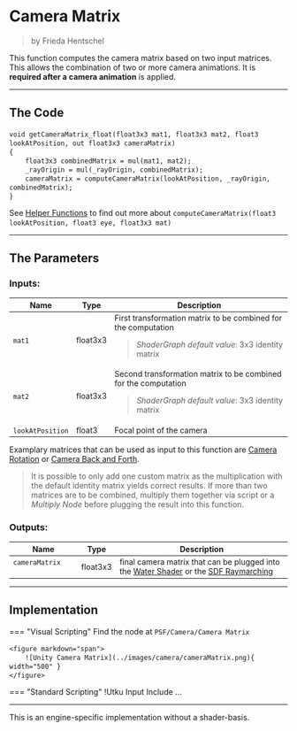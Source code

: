 <div class="container">
    <h1 class="main-heading">Camera Matrix</h1>
    <blockquote class="author">by Frieda Hentschel</blockquote>
</div>

This function computes the camera matrix based on two input matrices. This allows the combination of two or more camera animations. It is **required after a camera animation** is applied. 

---

## The Code

``` hlsl
void getCameraMatrix_float(float3x3 mat1, float3x3 mat2, float3 lookAtPosition, out float3x3 cameraMatrix)
{
    float3x3 combinedMatrix = mul(mat1, mat2);
    _rayOrigin = mul(_rayOrigin, combinedMatrix);
    cameraMatrix = computeCameraMatrix(lookAtPosition, _rayOrigin, combinedMatrix);
}
```

See [Helper Functions](../helperFunctions.md) to find out more about ```computeCameraMatrix(float3 lookAtPosition, float3 eye, float3x3 mat)```

---

## The Parameters

### Inputs:
| Name            | Type     | Description |
|-----------------|----------|-------------|
| `mat1`        | float3x3   | First transformation matrix to be combined for the computation <br> <blockquote>*ShaderGraph default value*: 3x3 identity matrix</blockquote>|
| `mat2`        | float3x3   | Second transformation matrix to be combined for the computation <br> <blockquote>*ShaderGraph default value*: 3x3 identity matrix</blockquote>|
| `lookAtPosition`        | float3   | Focal point of the camera|

Examplary matrices that can be used as input to this function are [Camera Rotation](cameraRotation.md) or [Camera Back and Forth](../camera/cameraBackAndForth.md). 

> It is possible to only add one custom matrix as the multiplication with the default identity matrix yields correct results. If more than two matrices are to be combined, multiply them together via script or a *Multiply Node* before plugging the result into this function.

### Outputs:
| Name            | Type     | Description |
|-----------------|----------|-------------|
| `cameraMatrix`     <img width=50/>      | float3x3   | final camera matrix that can be plugged into the [Water Shader](../water/waterSurface.md) or the [SDF Raymarching](../sdfs/raymarching.md)|

---

## Implementation

=== "Visual Scripting"
    Find the node at `PSF/Camera/Camera Matrix`

    <figure markdown="span">
        ![Unity Camera Matrix](../images/camera/cameraMatrix.png){ width="500" }
    </figure>

=== "Standard Scripting"
    !Utku Input
    Include ...

---

This is an engine-specific implementation without a shader-basis.